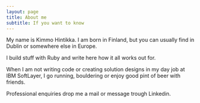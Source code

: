 ```yaml
---
layout: page
title: About me
subtitle: If you want to know
---
```


My name is Kimmo Hintikka. I am born in Finland, but you can usually find in Dublin or somewhere else in Europe.

I build stuff with Ruby and write here how it all works out for.

When I am not writing code or creating solution designs in my day job at IBM SoftLayer, 
I go running, bouldering or enjoy good pint of beer with friends. 

Professional enquiries drop me a mail or message trough Linkedin.  